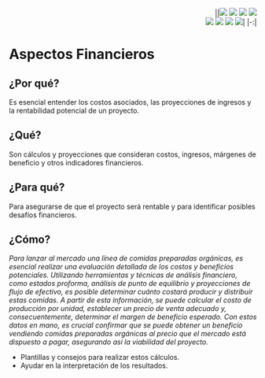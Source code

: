 <div align=right>

||[![](https://img.shields.io/badge/-Inicio-FFF?style=flat&logo=Emlakjet&logoColor=black)](/README.md) [![](https://img.shields.io/badge/-Introducción-FFF?style=flat&logo=abbrobotstudio&logoColor=black)](/documentos/intro.md) [![](https://img.shields.io/badge/-Modelos_de_lenguaje-FFF?style=flat&logo=LiveChat&logoColor=black)](/documentos/LLMs.md) [![](https://img.shields.io/badge/-Panorámica-FFF?style=flat&logo=openstreetmap&logoColor=black)](/documentos/panoramica.md)<br>  [![](https://img.shields.io/badge/-Prompts-FFF?style=flat&logo=Proton&logoColor=black)](/documentos/prompts/README.md) [![](https://img.shields.io/badge/-Ing,_de_prompts-FFF?style=flat&logo=googleearthengine&logoColor=black)](/documentos/ingenieriaDePrompts/README.md) [![](https://img.shields.io/badge/-Patrones-FFF?style=flat&logo=textpattern&logoColor=black)](/documentos/ingenieriaDePrompts/patrones/README.md) [![](https://img.shields.io/badge/-Casos_de_uso-FFF?style=flat&logo=gitbook&logoColor=black)](/documentos/casosDeUso/README.md)|
|-:|

</div>

# Aspectos Financieros

## ¿Por qué?

Es esencial entender los costos asociados, las proyecciones de ingresos y la rentabilidad potencial de un proyecto.

## ¿Qué?

Son cálculos y proyecciones que consideran costos, ingresos, márgenes de beneficio y otros indicadores financieros.

## ¿Para qué?

Para asegurarse de que el proyecto será rentable y para identificar posibles desafíos financieros.

## ¿Cómo?

*Para lanzar al mercado una línea de comidas preparadas orgánicas, es esencial realizar una evaluación detallada de los costos y beneficios potenciales. Utilizando herramientas y técnicas de análisis financiero, como estados proforma, análisis de punto de equilibrio y proyecciones de flujo de efectivo, es posible determinar cuánto costará producir y distribuir estas comidas. A partir de esta información, se puede calcular el costo de producción por unidad, establecer un precio de venta adecuado y, consecuentemente, determinar el margen de beneficio esperado. Con estos datos en mano, es crucial confirmar que se puede obtener un beneficio vendiendo comidas preparadas orgánicas al precio que el mercado está dispuesto a pagar, asegurando así la viabilidad del proyecto.*

- Plantillas y consejos para realizar estos cálculos.
- Ayudar en la interpretación de los resultados.
